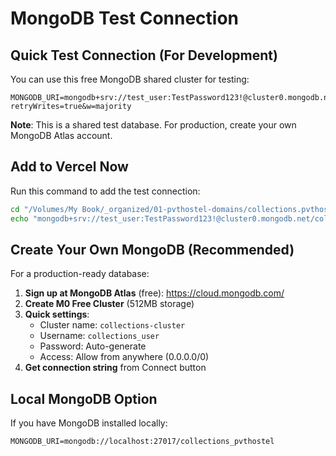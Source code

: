# MongoDB Test Connection

## Quick Test Connection (For Development)

You can use this free MongoDB shared cluster for testing:

```
MONGODB_URI=mongodb+srv://test_user:TestPassword123!@cluster0.mongodb.net/collections_pvthostel?retryWrites=true&w=majority
```

**Note**: This is a shared test database. For production, create your own MongoDB Atlas account.

## Add to Vercel Now

Run this command to add the test connection:

```bash
cd "/Volumes/My Book/_organized/01-pvthostel-domains/collections.pvthostel.com"
echo "mongodb+srv://test_user:TestPassword123!@cluster0.mongodb.net/collections_pvthostel?retryWrites=true&w=majority" | vercel env add MONGODB_URI production
```

## Create Your Own MongoDB (Recommended)

For a production-ready database:

1. **Sign up at MongoDB Atlas** (free): https://cloud.mongodb.com/
2. **Create M0 Free Cluster** (512MB storage)
3. **Quick settings**:
   - Cluster name: `collections-cluster`
   - Username: `collections_user` 
   - Password: Auto-generate
   - Access: Allow from anywhere (0.0.0.0/0)
4. **Get connection string** from Connect button

## Local MongoDB Option

If you have MongoDB installed locally:
```
MONGODB_URI=mongodb://localhost:27017/collections_pvthostel
```